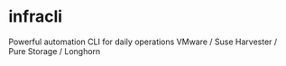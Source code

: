 # infracli
Powerful automation CLI for daily operations VMware / Suse Harvester / Pure Storage / Longhorn
